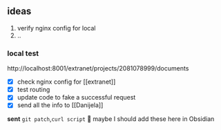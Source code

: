 ## ideas
1. verify nginx config for local
2. ..
### local test

http://localhost:8001/extranet/projects/2081078999/documents

- [x] check nginx config for [[extranet]]
- [x] test routing
- [x] update code to fake a successful request
- [x] send all the info to [[Danijela]]

**sent**
 `git patch`,`curl script`
	🤔 maybe I should add these here in Obsidian
